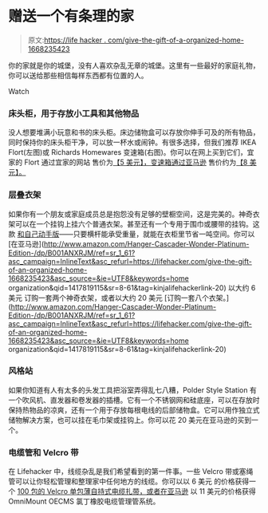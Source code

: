 # 赠送一个有条理的家

> 原文:[https://life hacker . com/give-the-gift-of-a-organized-home-1668235423](https://lifehacker.com/give-the-gift-of-an-organized-home-1668235423)

你的家就是你的城堡，没有人喜欢杂乱无章的城堡。这里有一些最好的家庭礼物，你可以送给那些相信每样东西都有位置的人。

Watch

### 床头柜，用于存放小工具和其他物品

没人想要堆满小玩意和书的床头柜。床边储物盒可以存放你伸手可及的所有物品，同时保持你的床头柜干净，可以放一杯水或闹钟。有很多选择，但我们推荐 IKEA Flort(左图)或 Richards Homewares 变速箱(右图)。你可以在网上买到它们，宜家的 Flort 通过宜家的网站 售价为[【5 美元】，变速箱通过亚马逊](http://www.ikea.com/us/en/catalog/products/00166905/) 售价约为[【8 美元】。](http://www.amazon.com/Richards-Homewares-Bedside-Caddy-Sand/dp/B0019S5KBQ/?asc_campaign=InlineText&asc_refurl=https://lifehacker.com/give-the-gift-of-an-organized-home-1668235423&asc_source=&ref=sr_1_1&tag=kinjalifehackerlink-20)

### 层叠衣架

如果你有一个朋友或家庭成员总是抱怨没有足够的壁橱空间，这是完美的。神奇衣架可以在一个挂钩上挂六个普通衣架。甚至还有一个专用于围巾或腰带的挂钩。这款 [和自己动手版](http://lifehacker.com/use-soda-can-tabs-to-create-double-coat-hangers-keep-s-5946857)——只要横杆能承受重量，就能在衣柜里节省一吨空间。你可以 [在亚马逊](http://www.amazon.com/Hanger-Cascader-Wonder-Platinum-Edition-/dp/B001ANXRJM/ref=sr_1_61?asc_campaign=InlineText&asc_refurl=https://lifehacker.com/give-the-gift-of-an-organized-home-1668235423&asc_source=&ie=UTF8&keywords=home organization&qid=1417819115&sr=8-61&tag=kinjalifehackerlink-20) 以大约 6 美元 订购一套两个神奇衣架，或者以大约 20 美元 [订购一套八个衣架。](http://www.amazon.com/Hanger-Cascader-Wonder-Platinum-Edition-/dp/B001ANXRJM/ref=sr_1_61?asc_campaign=InlineText&asc_refurl=https://lifehacker.com/give-the-gift-of-an-organized-home-1668235423&asc_source=&ie=UTF8&keywords=home organization&qid=1417819115&sr=8-61&tag=kinjalifehackerlink-20)

### 风格站

如果你知道有人有太多的头发工具把浴室弄得乱七八糟，Polder Style Station 有一个吹风机、直发器和卷发器的插槽。它有一个不锈钢网和硅底座，可以在存放时保持热物品的凉爽，还有一个用于存放每根电线的后部储物盒。它可以用作独立式储物解决方案，也可以挂在毛巾架或挂钩上。你可以花 20 美元在亚马逊的买到一个。

### 电缆管和 Velcro 带

在 Lifehacker 中，线缆杂乱是我们希望看到的第一件事。一些 Velcro 带或塞绳管可以让你轻松管理和整理家中任何地方的线缆。你可以以 6 美元 的价格获得一个 [100 包的 Velcro 单包薄自持式电缆扎带，或者在亚马逊](http://www.amazon.com/VELCRO-Brand-ONE-WRAP-Self-Gripping-Reusable/dp/B001E1Y5O6/ref=lp_11042051_1_1?asc_campaign=InlineText&asc_refurl=https://lifehacker.com/give-the-gift-of-an-organized-home-1668235423&asc_source=&ie=UTF8&qid=1417819348&s=electronics&sr=1-1&tag=kinjalifehackerlink-20) 以 11 美元的价格获得 OmniMount OECMS 氯丁橡胶电缆管理管系统。